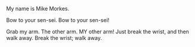 My name is Mike Morkes.

Bow to your sen-sei.
Bow to your sen-sei!

Grab my arm. The other arm. MY other arm!
Just break the wrist, and then walk away. Break the wrist; walk away.